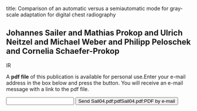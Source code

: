 title: Comparison of an automatic versus a semiautomatic mode for gray-scale adaptation for digital chest radiography

## Johannes Sailer and Mathias Prokop and Ulrich Neitzel and Michael Weber and Philipp Peloschek and Cornelia Schaefer-Prokop
IR

A <b>pdf file</b> of this publication is available for personal use.Enter your e-mail address in the box below and press the button. You will receive an e-mail message with a link to the pdf file.
<form action="sender.php">  <input type="text" name="email">  <input type="submit" value="Send Sail04.pdf:pdfSail04.pdf:PDF by e-mail"></form>